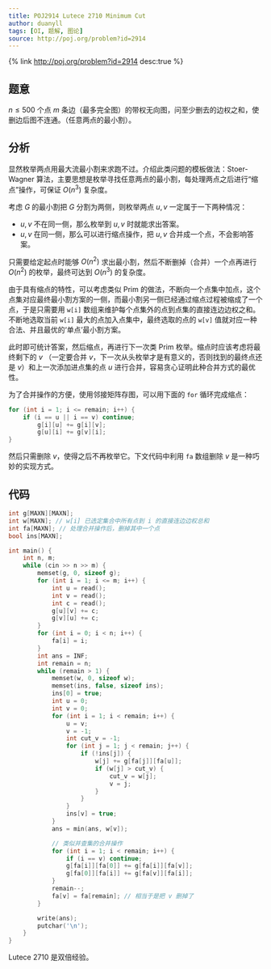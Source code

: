 ```yaml
---
title: POJ2914 Lutece 2710 Minimum Cut
author: duanyll
tags: [OI, 题解, 图论]
source: http://poj.org/problem?id=2914
---
```


{% link http://poj.org/problem?id=2914 desc:true %}

## 题意

$n\leq 500$ 个点 $m$ 条边（最多完全图）的带权无向图，问至少删去的边权之和，使删边后图不连通。（任意两点的最小割）。

## 分析

显然枚举两点用最大流最小割来求跑不过。介绍此类问题的模板做法：Stoer-Wagner 算法，主要思想是枚举寻找任意两点的最小割，每处理两点之后进行“缩点”操作，可保证 $O(n^3)$ 复杂度。

考虑 $G$ 的最小割把 $G$ 分割为两侧，则枚举两点 $u,v$ 一定属于一下两种情况：

- $u, v$ 不在同一侧，那么枚举到 $u, v$ 时就能求出答案。
- $u, v$ 在同一侧，那么可以进行缩点操作，把 $u,v$ 合并成一个点，不会影响答案。

只需要给定起点时能够 $O(n^2)$ 求出最小割，然后不断删掉（合并）一个点再进行 $O(n^2)$ 的枚举，最终可达到 $O(n^3)$ 的复杂度。

由于具有缩点的特性，可以考虑类似 Prim 的做法，不断向一个点集中加点，这个点集对应最终最小割方案的一侧，而最小割另一侧已经通过缩点过程被缩成了一个点，于是只需要用 `w[i]` 数组来维护每个点集外的点到点集的直接连边边权之和。不断地选取当前 `w[i]` 最大的点加入点集中，最终选取的点的 `w[v]` 值就对应一种合法、并且最优的‘单点’最小割方案。

此时即可统计答案，然后缩点，再进行下一次类 Prim 枚举。缩点时应该考虑将最终剩下的 $v$ （一定要合并 $v$，下一次从头枚举才是有意义的，否则找到的最终点还是 $v$）和上一次添加进点集的点 $u$ 进行合并，容易贪心证明此种合并方式的最优性。

为了合并操作的方便，使用邻接矩阵存图，可以用下面的 `for` 循环完成缩点：

```cpp
for (int i = 1; i <= remain; i++) {
    if (i == u || i == v) continue;
        g[i][u] += g[i][v];
        g[u][i] += g[v][i];
}
```

然后只需删除 $v$，使得之后不再枚举它。下文代码中利用 `fa` 数组删除 $v$ 是一种巧妙的实现方式。

## 代码

```cpp
int g[MAXN][MAXN];
int w[MAXN]; // w[i] 已选定集合中所有点到 i 的直接连边边权总和
int fa[MAXN]; // 处理合并操作后，删掉其中一个点
bool ins[MAXN];

int main() {
    int n, m;
    while (cin >> n >> m) {
        memset(g, 0, sizeof g);
        for (int i = 1; i <= m; i++) {
            int u = read();
            int v = read();
            int c = read();
            g[u][v] += c;
            g[v][u] += c;
        }
        for (int i = 0; i < n; i++) {
            fa[i] = i;
        }
        int ans = INF;
        int remain = n;
        while (remain > 1) {
            memset(w, 0, sizeof w);
            memset(ins, false, sizeof ins);
            ins[0] = true;
            int u = 0;
            int v = 0;
            for (int i = 1; i < remain; i++) {
                u = v;
                v = -1;
                int cut_v = -1;
                for (int j = 1; j < remain; j++) {
                    if (!ins[j]) {
                        w[j] += g[fa[j]][fa[u]];
                        if (w[j] > cut_v) {
                            cut_v = w[j];
                            v = j;
                        }
                    }
                }
                ins[v] = true;
            }
            ans = min(ans, w[v]);

            // 类似并查集的合并操作
            for (int i = 1; i < remain; i++) {
                if (i == v) continue;
                g[fa[i]][fa[0]] += g[fa[i]][fa[v]];
                g[fa[0]][fa[i]] += g[fa[v]][fa[i]];
            }
            remain--;
            fa[v] = fa[remain]; // 相当于是把 v 删掉了
        }

        write(ans);
        putchar('\n');
    }
}
```

Lutece 2710 是双倍经验。